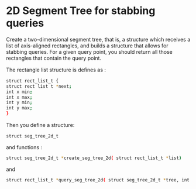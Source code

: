 # 2D Segment Tree for stabbing queries

Create a two-dimensional segment tree, that is, a structure which receives a list of axis-aligned rectangles, and builds a structure that allows for stabbing queries. For a given query point, you should return all those rectangles that contain the query point.

The rectangle list structure is deﬁnes as :

```sh
struct rect_list_t { 
struct rect list t *next;
int x min; 
int x max; 
int y min; 
int y max;
}
```

Then you deﬁne a structure:
```sh
struct seg_tree_2d_t
```
 and functions :
 ```sh
 struct seg_tree_2d_t *create_seg_tree_2d( struct rect_list_t *list) 
 ```
 and 
 ```sh
 struct rect_list_t *query_seg_tree_2d( struct seg_tree_2d_t *tree, int x, int y)
 ```
